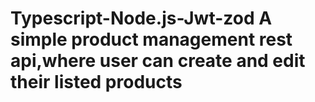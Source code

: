 # Typescript-Node.js-Jwt-zod A simple product management rest api,where user can create and edit their listed products
